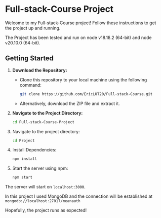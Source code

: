 # Full-stack-Course Project

Welcome to my Full-stack-Course project! Follow these instructions to get the project up and running.

The Project has been tested and run on node v18.18.2 (64-bit) and node v20.10.0 (64-bit).

## Getting Started

1. **Download the Repository:**
   - Clone this repository to your local machine using the following command:
     ```bash
     git clone https://github.com/EricLUT20/Full-stack-Course.git
     ```
   - Alternatively, download the ZIP file and extract it.

2. **Navigate to the Project Directory:**
   ```bash
   cd Full-stack-Course-Project

3. Navigate to the project directory:
    ```bash
    cd Project
    ```

4. Install Dependencies:
    ```bash
    npm install
    ```

5. Start the server using npm:
    ```bash
    npm start
    ```

The server will start on `localhost:3000`.

In this project I used MongoDB and the connection will be established at `mongodb://localhost:27017/meanauth` 

Hopefully, the project runs as expected!
